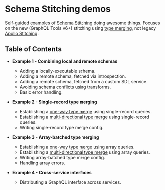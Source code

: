 # Schema Stitching demos

Self-guided examples of [Schema Stitching](https://www.graphql-tools.com/docs/stitch-combining-schemas) doing awesome things. Focuses on the new (GraphQL Tools v6+) stitching using [type merging](https://www.graphql-tools.com/docs/stitch-type-merging), not legacy [Apollo Stitching](https://www.apollographql.com/docs/federation/migrating-from-stitching/).

## Table of Contents

- **Example 1 - Combining local and remote schemas**

  - Adding a locally-executable schema.
  - Adding a remote schema, fetched via introspection.
  - Adding a remote schema, fetched from a custom SDL service.
  - Avoiding schema conflicts using transforms.
  - Basic error handling.

- **Example 2 - Single-record type merging**

  - Establishing a [one-way type merge](https://www.graphql-tools.com/docs/stitch-type-merging#unidirectional-merges) using single-record queries.
  - Establishing a [multi-directional type merge](https://www.graphql-tools.com/docs/stitch-type-merging#basic-example) using single-record queries.
  - Writing single-record type merge config.

- **Example 3 - Array-batched type merging**

  - Establishing a [one-way type merge](https://www.graphql-tools.com/docs/stitch-type-merging#unidirectional-merges) using array queries.
  - Establishing a [multi-directional type merge](https://www.graphql-tools.com/docs/stitch-type-merging#basic-example) using array queries.
  - Writing array-batched type merge config.
  - Handling array errors.

- **Example 4 - Cross-service interfaces**

  - Distributing a GraphQL interface across services.
